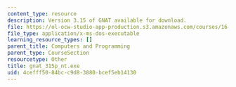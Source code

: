 ```yaml
---
content_type: resource
description: Version 3.15 of GNAT available for download.
file: https://ol-ocw-studio-app-production.s3.amazonaws.com/courses/16-01-unified-engineering-i-ii-iii-iv-fall-2005-spring-2006/4cefff5084bcc9d83880bcef5eb14130_gnat_315p_nt.exe
file_type: application/x-ms-dos-executable
learning_resource_types: []
parent_title: Computers and Programming
parent_type: CourseSection
resourcetype: Other
title: gnat_315p_nt.exe
uid: 4cefff50-84bc-c9d8-3880-bcef5eb14130
---
```

